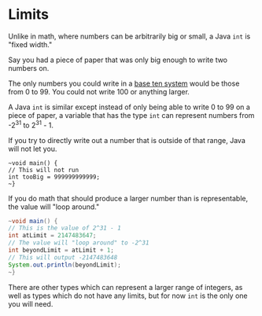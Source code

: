 # Limits

Unlike in math, where numbers can be arbitrarily big or small, a Java `int`
is "fixed width."

Say you had a piece of paper that was only big enough to write two numbers on.

The only numbers you could write in a [base ten system](https://www.khanacademy.org/math/algebra-home/alg-intro-to-algebra/algebra-alternate-number-bases/v/number-systems-introduction) would be those from 0 to 99. You could not write 100 or anything larger.

A Java `int` is similar except instead of only being able to write 0 to 99 on a piece of paper, a variable that has
the type `int` can represent numbers from -2<sup>31</sup> to 2<sup>31</sup> - 1.

If you try to directly write out a number that is outside of that range, Java will not let you.

```java,does_not_compile
~void main() {
// This will not run
int tooBig = 999999999999;
~}
```

If you do math that should produce a larger number than is representable, the value will "loop around."

```java
~void main() {
// This is the value of 2^31 - 1
int atLimit = 2147483647;
// The value will "loop around" to -2^31
int beyondLimit = atLimit + 1;
// This will output -2147483648
System.out.println(beyondLimit);
~}
```

There are other types which can represent a larger range of integers, as well as types
which do not have any limits, but for now `int` is the only one you will need.
